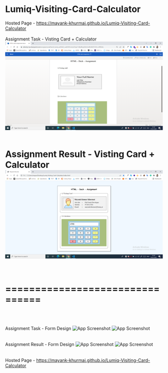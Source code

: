 # Lumiq-Visiting-Card-Calculator

Hosted Page - https://mayank-khurmai.github.io/Lumiq-Visiting-Card-Calculator
<br><br>
Assignment Task - Visting Card + Calculator
![App Screenshot](https://github.com/Mayank-Khurmai/Lumiq-Visiting-Card-Calculator/blob/main/screenshots/assignment-task.png)
<br><br>

Assignment Result - Visting Card + Calculator
![App Screenshot](https://github.com/Mayank-Khurmai/Lumiq-Visiting-Card-Calculator/blob/main/screenshots/assignment-result.png)
<br><br>
================================
================================
================================
<br><br>

Assignment Task - Form Design
![App Screenshot](https://github.com/Mayank-Khurmai/Lumiq-Visiting-Card-Calculator-Form/blob/main/screenshots/form-task-1.png)
![App Screenshot](https://github.com/Mayank-Khurmai/Lumiq-Visiting-Card-Calculator-Form/blob/main/screenshots/form-task-2.png)
<br><br><br>
Assignment Result - Form Design
![App Screenshot](https://github.com/Mayank-Khurmai/Lumiq-Visiting-Card-Calculator-Form/blob/main/screenshots/form-result-1.png)
![App Screenshot](https://github.com/Mayank-Khurmai/Lumiq-Visiting-Card-Calculator-Form/blob/main/screenshots/form-result-2.png)
<br>
<br>
<br>
Hosted Page - https://mayank-khurmai.github.io/Lumiq-Visiting-Card-Calculator
<br><br>
